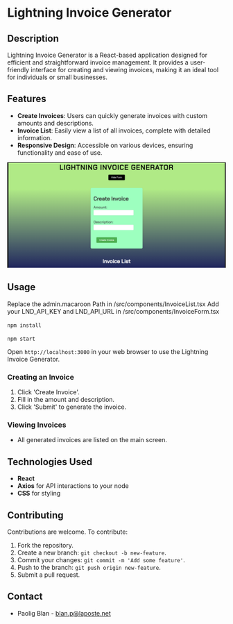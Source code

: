 # Lightning Invoice Generator

## Description

Lightning Invoice Generator is a React-based application designed for efficient and straightforward invoice management. It provides a user-friendly interface for creating and viewing invoices, making it an ideal tool for individuals or small businesses.

## Features

- **Create Invoices**: Users can quickly generate invoices with custom amounts and descriptions.
- **Invoice List**: Easily view a list of all invoices, complete with detailed information.
- **Responsive Design**: Accessible on various devices, ensuring functionality and ease of use.

![Invoice Form Screenshot](/public/app.png)

## Usage


Replace the admin.macaroon Path in /src/components/InvoiceList.tsx
Add your LND_API_KEY and LND_API_URL in /src/components/InvoiceForm.tsx 

```npm install ```

```npm start``` 

Open `http://localhost:3000` in your web browser to use the Lightning Invoice Generator.

### Creating an Invoice

1. Click 'Create Invoice'.
2. Fill in the amount and description.
3. Click 'Submit' to generate the invoice.

### Viewing Invoices

- All generated invoices are listed on the main screen.

## Technologies Used

- **React**
- **Axios** for API interactions to your node
- **CSS** for styling

## Contributing

Contributions are welcome. To contribute:

1. Fork the repository.
2. Create a new branch: `git checkout -b new-feature`.
3. Commit your changes: `git commit -m 'Add some feature'`.
4. Push to the branch: `git push origin new-feature`.
5. Submit a pull request.


## Contact

- Paolig Blan - blan.p@laposte.net
